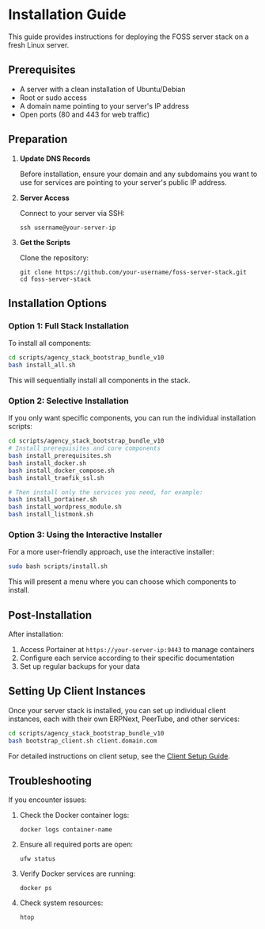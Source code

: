 # Installation Guide

This guide provides instructions for deploying the FOSS server stack on a fresh Linux server.

## Prerequisites

- A server with a clean installation of Ubuntu/Debian
- Root or sudo access
- A domain name pointing to your server's IP address
- Open ports (80 and 443 for web traffic)

## Preparation

1. **Update DNS Records**
   
   Before installation, ensure your domain and any subdomains you want to use for services are pointing to your server's public IP address.

2. **Server Access**
   
   Connect to your server via SSH:
   ```
   ssh username@your-server-ip
   ```

3. **Get the Scripts**
   
   Clone the repository:
   ```
   git clone https://github.com/your-username/foss-server-stack.git
   cd foss-server-stack
   ```

## Installation Options

### Option 1: Full Stack Installation

To install all components:

```bash
cd scripts/agency_stack_bootstrap_bundle_v10
bash install_all.sh
```

This will sequentially install all components in the stack.

### Option 2: Selective Installation

If you only want specific components, you can run the individual installation scripts:

```bash
cd scripts/agency_stack_bootstrap_bundle_v10
# Install prerequisites and core components
bash install_prerequisites.sh
bash install_docker.sh
bash install_docker_compose.sh
bash install_traefik_ssl.sh

# Then install only the services you need, for example:
bash install_portainer.sh
bash install_wordpress_module.sh
bash install_listmonk.sh
```

### Option 3: Using the Interactive Installer

For a more user-friendly approach, use the interactive installer:

```bash
sudo bash scripts/install.sh
```

This will present a menu where you can choose which components to install.

## Post-Installation

After installation:

1. Access Portainer at `https://your-server-ip:9443` to manage containers
2. Configure each service according to their specific documentation
3. Set up regular backups for your data

## Setting Up Client Instances

Once your server stack is installed, you can set up individual client instances, each with their own ERPNext, PeerTube, and other services:

```bash
cd scripts/agency_stack_bootstrap_bundle_v10
bash bootstrap_client.sh client.domain.com
```

For detailed instructions on client setup, see the [Client Setup Guide](CLIENT_SETUP.md).

## Troubleshooting

If you encounter issues:

1. Check the Docker container logs:
   ```
   docker logs container-name
   ```

2. Ensure all required ports are open:
   ```
   ufw status
   ```

3. Verify Docker services are running:
   ```
   docker ps
   ```

4. Check system resources:
   ```
   htop
   ```
